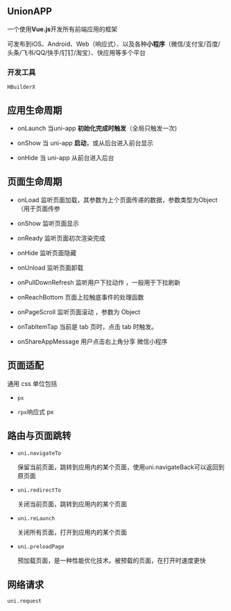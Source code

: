 ## UnionAPP

一个使用**Vue.js**开发所有前端应用的框架

可发布到iOS、Android、Web（响应式）、以及各种**小程序**（微信/支付宝/百度/头条/飞书/QQ/快手/钉钉/淘宝）、快应用等多个平台

### 开发工具

```HBuilderX```

## 应用生命周期

* onLaunch 当uni-app **初始化完成时触发**（全局只触发一次)

* onShow 当 uni-app **启动**，或从后台进入前台显示

* onHide 当 uni-app 从前台进入后台

## 页面生命周期

* onLoad	监听页面加载，其参数为上个页面传递的数据，参数类型为Object（用于页面传参

* onShow	监听页面显示

* onReady	监听页面初次渲染完成

* onHide	监听页面隐藏

* onUnload	监听页面卸载

* onPullDownRefresh	监听用户下拉动作 ，一般用于下拉刷新

* onReachBottom	页面上拉触底事件的处理函数

* onPageScroll	监听页面滚动 ，参数为 Object

* onTabItemTap	当前是 tab 页时，点击 tab 时触发。

* onShareAppMessage	用户点击右上角分享	微信小程序



## 页面适配

通用 css 单位包括 

* ```px```

* ```rpx```响应式 px


## 路由与页面跳转

* ```uni.navigateTo``` 

    保留当前页面，跳转到应用内的某个页面，使用uni.navigateBack可以返回到原页面

* ```uni.redirectTo```

    关闭当前页面，跳转到应用内的某个页面

* ```uni.reLaunch```

    关闭所有页面，打开到应用内的某个页面


* ```uni.preloadPage```

    预加载页面，是一种性能优化技术。被预载的页面，在打开时速度更快
    

## 网络请求

```uni.request```

